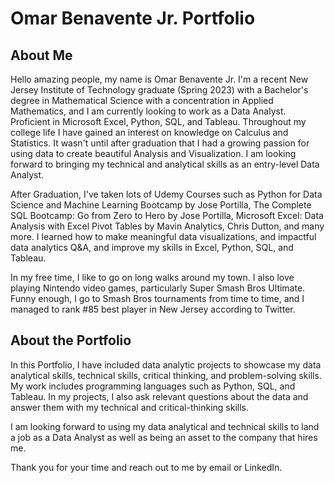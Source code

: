 # Omar Benavente Jr. Portfolio

## About Me

Hello amazing people, my name is Omar Benavente Jr. I'm a recent New Jersey Institute of Technology graduate (Spring 2023) with a Bachelor's degree in Mathematical Science with a concentration in Applied Mathematics, and I am currently looking to work as a Data Analyst. Proficient in Microsoft Excel, Python, SQL, and Tableau. Throughout my college life I have gained an interest on knowledge on Calculus and Statistics. It wasn't until after graduation that I had a growing passion for using data to create beautiful Analysis and Visualization. I am looking forward to bringing my technical and analytical skills as an entry-level Data Analyst.

After Graduation, I've taken lots of Udemy Courses such as Python for Data Science and Machine Learning Bootcamp by Jose Portilla, The Complete SQL Bootcamp: Go from Zero to Hero by Jose Portilla, Microsoft Excel: Data Analysis with Excel Pivot Tables by Mavin Analytics, Chris Dutton, and many more. I learned how to make meaningful data visualizations, and impactful data analytics Q&A, and improve my skills in Excel, Python, SQL, and Tableau.

In my free time, I like to go on long walks around my town.  I also love playing Nintendo video games, particularly Super Smash Bros Ultimate.  Funny enough, I go to Smash Bros tournaments from time to time, and I managed to rank #85 best player in New Jersey according to Twitter. 

## About the Portfolio

In this Portfolio, I have included data analytic projects to showcase my data analytical skills, technical skills, critical thinking, and problem-solving skills. My work includes programming languages such as Python, SQL, and Tableau. In my projects, I also ask relevant questions about the data and answer them with my technical and critical-thinking skills.

I am looking forward to using my data analytical and technical skills to land a job as a Data Analyst as well as being an asset to the company that hires me.

Thank you for your time and reach out to me by email or LinkedIn.
